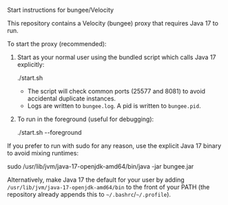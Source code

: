 Start instructions for bungee/Velocity

This repository contains a Velocity (bungee) proxy that requires Java 17 to run.

To start the proxy (recommended):

1. Start as your normal user using the bundled script which calls Java 17 explicitly:

   ./start.sh

   - The script will check common ports (25577 and 8081) to avoid accidental duplicate instances.
   - Logs are written to `bungee.log`. A pid is written to `bungee.pid`.

2. To run in the foreground (useful for debugging):

   ./start.sh --foreground

If you prefer to run with sudo for any reason, use the explicit Java 17 binary to avoid mixing runtimes:

   sudo /usr/lib/jvm/java-17-openjdk-amd64/bin/java -jar bungee.jar

Alternatively, make Java 17 the default for your user by adding `/usr/lib/jvm/java-17-openjdk-amd64/bin` to the front of your PATH (the repository already appends this to `~/.bashrc`/`~/.profile`).
